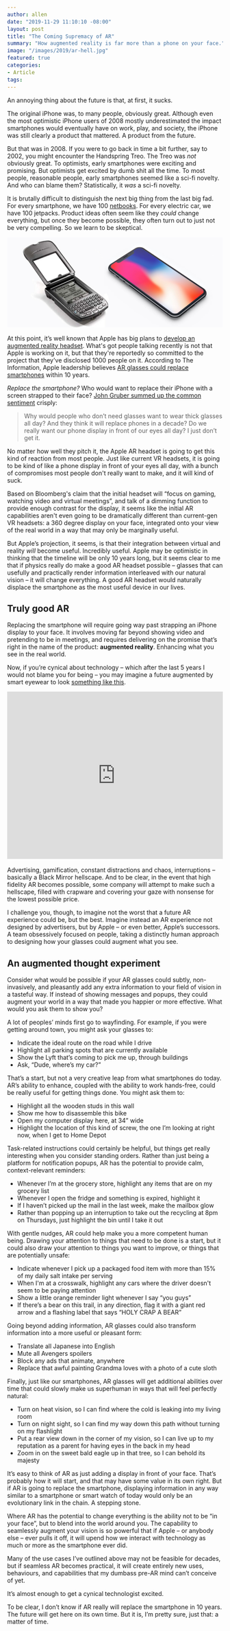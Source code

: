 ```yaml
---
author: allen
date: "2019-11-29 11:10:10 -08:00"
layout: post
title: "The Coming Supremacy of AR"
summary: "How augmented reality is far more than a phone on your face."
image: "/images/2019/ar-hell.jpg"
featured: true
categories:
- Article
tags:
---
```


An annoying thing about the future is that, at first, it sucks.

The original iPhone was, to many people, obviously great. Although even the most optimistic iPhone users of 2008 mostly underestimated the impact smartphones would eventually have on work, play, and society, the iPhone was still clearly a product that mattered. A product from the future.

But that was in 2008. If you were to go back in time a bit further, say to 2002, you might encounter the Handspring Treo. The Treo was *not* obviously great. To optimists, early smartphones were exciting and promising. But optimists get excited by dumb shit all the time. To most people, reasonable people, early smartphones seemed like a sci-fi novelty. And who can blame them? Statistically, it *was* a sci-fi novelty.

It is brutally difficult to distinguish the next big thing from the last big fad. For every smartphone, we have 100 [netbooks](https://en.wikipedia.org/wiki/Netbook). For every electric car, we have 100 jetpacks. Product ideas often seem like they *could* change everything, but once they become possible, they often turn out to just not be very compelling. So we learn to be skeptical.

<img src="/images/2019/smartphones.jpg" />

At this point, it’s well known that Apple has big plans to [develop an augmented reality headset](https://www.bloomberg.com/news/articles/2019-11-11/apple-s-ar-push-will-start-with-ipad-and-culminate-with-glasses). What's got people talking recently is not that Apple is working on it, but that they're reportedly so committed to the project that they've disclosed 1000 people on it. According to The Information, Apple leadership believes [AR glasses could replace smartphones](https://www.theinformation.com/articles/apple-eyes-2022-release-for-ar-headset-2023-for-glasses) within 10 years.

*Replace the smartphone?* Who would want to replace their iPhone with a screen strapped to their face? [John Gruber summed up the common sentiment](https://daringfireball.net/linked/2019/11/11/apple-ar-meeting) crisply:

> Why would people who don’t need glasses want to wear thick glasses all day? And they think it will replace phones in a decade? Do we really want our phone display in front of our eyes all day? I just don’t get it.

No matter how well they pitch it, the Apple AR headset is going to get this kind of reaction from most people. Just like current VR headsets, it is going to be kind of like a phone display in front of your eyes all day, with a bunch of compromises most people don't really want to make, and it will kind of suck.

Based on Bloomberg's claim that the initial headset will “focus on gaming, watching video and virtual meetings”, and talk of a dimming function to provide enough contrast for the display, it seems like the initial AR capabilities aren't even going to be dramatically different than current-gen VR headsets: a 360 degree display on your face, integrated onto your view of the real world in a way that may only be marginally useful.

But Apple’s projection, it seems, is that their integration between virtual and reality *will* become useful. Incredibly useful. Apple may be optimistic in thinking that the timeline will be only 10 years long, but it seems clear to me that if physics really do make a good AR headset possible – glasses that can usefully and practically render information interleaved with our natural vision – it will change everything. A good AR headset would naturally displace the smartphone as the most useful device in our lives.

## Truly good AR

Replacing the smartphone will require going way past strapping an iPhone display to your face. It involves moving far beyond showing video and pretending to be in meetings, and requires delivering on the promise that’s right in the name of the product: **augmented reality**. Enhancing what you see in the real world.

Now, if you’re cynical about technology – which after the last 5 years I would not blame you for being – you may imagine a future augmented by smart eyewear to look [something like this](https://www.youtube.com/watch?v=YJg02ivYzSs).

<iframe width="100%" height="390" src="https://www.youtube.com/embed/YJg02ivYzSs" frameborder="0" allow="accelerometer; autoplay; encrypted-media; gyroscope; picture-in-picture" allowfullscreen></iframe>

Advertising, gamification, constant distractions and chaos, interruptions – basically a Black Mirror hellscape. And to be clear, in the event that high fidelity AR becomes possible, some company will attempt to make such a hellscape, filled with crapware and covering your gaze with nonsense for the lowest possible price.

I challenge you, though, to imagine not the worst that a future AR experience could be, but the best. Imagine instead an AR experience not designed by advertisers, but by Apple – or even better, Apple’s successors. A team obsessively focused on people, taking a distinctly human approach to designing how your glasses could augment what you see.

## An augmented thought experiment

Consider what would be possible if your AR glasses could subtly, non-invasively, and pleasantly add any extra information to your field of vision in a tasteful way. If instead of showing messages and popups, they could augment your world in a way that made you happier or more effective. What would you ask them to show you?

A lot of peoples’ minds first go to wayfinding. For example, if you were getting around town, you might ask your glasses to:

- Indicate the ideal route on the road while I drive
- Highlight all parking spots that are currently available
- Show the Lyft that’s coming to pick me up, through buildings
- Ask, “Dude, where’s my car?”

That’s a start, but not a very creative leap from what smartphones do today. AR’s ability to enhance, coupled with the ability to work hands-free, could be really useful for getting things done. You might ask them to:

- Highlight all the wooden studs in this wall
- Show me how to disassemble this bike
- Open my computer display here, at 34” wide
- Highlight the location of this kind of screw, the one I’m looking at right now, when I get to Home Depot

Task-related instructions could certainly be helpful, but things get really interesting when you consider standing orders. Rather than just being a platform for notification popups, AR has the potential to provide calm, context-relevant reminders:

- Whenever I’m at the grocery store, highlight any items that are on my grocery list
- Whenever I open the fridge and something is expired, highlight it
- If I haven’t picked up the mail in the last week, make the mailbox glow
- Rather than popping up an interruption to take out the recycling at 8pm on Thursdays, just highlight the bin until I take it out

With gentle nudges, AR could help make you a more competent human being. Drawing your attention to things that need to be done is a start, but it could also draw your attention to things you want to improve, or things that are potentially unsafe:

- Indicate whenever I pick up a packaged food item with more than 15% of my daily salt intake per serving
- When I'm at a crosswalk, highlight any cars where the driver doesn't seem to be paying attention
- Show a little orange reminder light whenever I say “you guys”
- If there’s a bear on this trail, in any direction, flag it with a giant red arrow and a flashing label that says “HOLY CRAP A BEAR”

Going beyond adding information, AR glasses could also transform information into a more useful or pleasant form:

- Translate all Japanese into English
- Mute all Avengers spoilers
- Block any ads that animate, anywhere
- Replace that awful painting Grandma loves with a photo of a cute sloth

Finally, just like our smartphones, AR glasses will get additional abilities over time that could slowly make us superhuman in ways that will feel perfectly natural:

- Turn on heat vision, so I can find where the cold is leaking into my living room
- Turn on night sight, so I can find my way down this path without turning on my flashlight
- Put a rear view down in the corner of my vision, so I can live up to my reputation as a parent for having eyes in the back in my head
- Zoom in on the sweet bald eagle up in that tree, so I can behold its majesty

It’s easy to think of AR as just adding a display in front of your face. That’s probably how it will start, and that may have some value in its own right. But if AR is going to replace the smartphone, displaying information in any way similar to a smartphone or smart watch of today would only be an evolutionary link in the chain. A stepping stone.

Where AR has the potential to change everything is the ability not to be “in your face”, but to blend into the world around you. The capability to seamlessly augment your vision is so powerful that if Apple – or anybody else – ever pulls it off, it will upend how we interact with technology as much or more as the smartphone ever did.

Many of the use cases I’ve outlined above may not be feasible for decades, but if seamless AR becomes practical, it will create entirely new uses, behaviours, and capabilities that my dumbass pre-AR mind can’t conceive of yet.

It’s almost enough to get a cynical technologist excited.

To be clear, I don’t know if AR really will replace the smartphone in 10 years. The future will get here on its own time. But it is, I’m pretty sure, just that: a matter of time.
